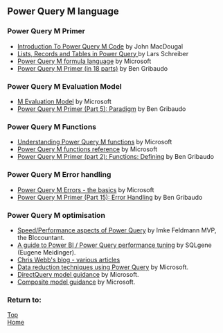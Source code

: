 ## Power Query M language

### Power Query M Primer

- [Introduction To Power Query M Code](https://www.howtoexcel.org/power-query/m-code/) by John MacDougal
- [Lists, Records and Tables in Power Query ](https://ssbi-blog.de/lists-records-and-tables-in-power-query-how-when-and-why/) by Lars Schreiber
- [Power Query M formula language](https://docs.microsoft.com/en-gb/powerquery-m/) by Microsoft
- [Power Query M Primer (in 18 parts)](https://bengribaudo.com/blog/2017/11/17/4107/power-query-m-primer-part1-introduction-simple-expressions-let) by Ben Gribaudo

### Power Query M Evaluation Model

- [M Evaluation Model](https://docs.microsoft.com/en-gb/powerquery-m/evaluation-model) by Microsoft
- [Power Query M Primer (Part 5): Paradigm](https://bengribaudo.com/blog/2018/02/28/4391/power-query-m-primer-part5-paradigm) by Ben Gribaudo

### Power Query M Functions

- [Understanding Power Query M functions](https://docs.microsoft.com/en-gb/powerquery-m/understanding-power-query-m-functions) by Microsoft
- [Power Query M functions reference](https://docs.microsoft.com/en-gb/powerquery-m/power-query-m-function-reference) by Microsoft
- [Power Query M Primer (part 2):
Functions: Defining](https://bengribaudo.com/blog/2017/11/28/4199/power-query-m-primer-part2-functions-defining) by Ben Gribaudo

### Power Query M Error handling

- [Power Query M Errors - the basics](https://docs.microsoft.com/en-gb/powerquery-m/errors) by Microsoft
- [Power Query M Primer (Part 15): Error Handling](https://bengribaudo.com/blog/2020/01/15/4883/power-query-m-primer-part-15-error-handling) by Ben Gribaudo

### Power Query M optimisation

- [Speed/Performance aspects of Power Query](https://www.thebiccountant.com/speedperformance-aspects/) by Imke Feldmann MVP, the BIccountant.
- [A guide to Power BI / Power Query performance tuning](https://www.sqlgene.com/2019/09/27/a-comprehensive-guide-to-power-bi-performance-tuning/) by SQLgene (Eugene Meidinger).
- [Chris Webb's blog - various articles](https://blog.crossjoin.co.uk/category/power-query/)
- [Data reduction techniques using Power Query](https://docs.microsoft.com/en-gb/power-bi/guidance/import-modeling-data-reduction) by Microsoft.
- [DirectQuery model guidance](https://docs.microsoft.com/en-gb/power-bi/guidance/directquery-model-guidance) by Microsoft.
- [Composite model guidance](https://docs.microsoft.com/en-gb/power-bi/guidance/composite-model-guidance) by Microsoft.

### Return to: 
[Top](#power-query-m-language)   
[Home](/.)
